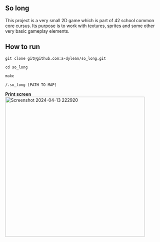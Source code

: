 **So long**
---
This project is a very small 2D game which is part of 42 school common core cursus. 
Its purpose is to work with textures, sprites and some other very basic gameplay elements.

**How to run**
---
```
git clone git@github.com:a-dylean/so_long.git
```
```
cd so_long
```
```
make
```
```
/.so_long [PATH TO MAP]
```
**Print screen**
<img width="446" alt="Screenshot 2024-04-13 222920" src="https://github.com/a-dylean/so_long/assets/83976465/65a3cdb9-aaa8-4c20-bb27-30ce8e787e75">
